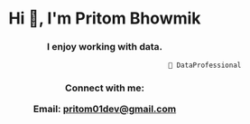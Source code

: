 <h1 align="center">Hi 👋, I'm Pritom Bhowmik</h1>
<h3 align="center">I enjoy working with data.</h3>



                                                       🔭 DataProfessional


<h3 align="center">Connect with me:

Email: pritom01dev@gmail.com </h3>
<p align="center">
</p>





